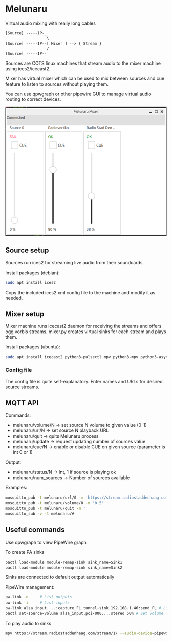 # Melunaru

Virtual audio mixing with really long cables

```
[Source] -----IP-_
                  \
[Source] -----IP--[ Mixer ] --> { Stream }
                  /
[Source] -----IP--
```

Sources are COTS linux machines that stream audio to
the mixer machine using ices2/icecast2. 

Mixer has virtual mixer which can be used to mix between
sources and cue feature to listen to sources without
playing them.

You can use qpwgraph or other pipewire GUI to manage
virtual audio routing to correct devices.

![Mixer GUI](gui-screenshot.png?raw=true "Mixer GUI")

## Source setup

Sources run ices2 for streaming live audio from their soundcards

Install packages (debian): 

```bash
sudo apt install ices2
```

Copy the included ices2.xml config file to the machine and
modify it as needed.

## Mixer setup

Mixer machine runs icecast2 daemon for receiving the streams 
and offers ogg vorbis streams. mixer.py creates virtual 
sinks for each stream and plays them.

Install packages (ubuntu): 

```bash
sudo apt install icecast2 python3-pulsectl mpv python3-mpv python3-asyncio-mqtt
```

### Config file

The config file is quite self-explanatory. Enter names and URLs for desired
source streams.

## MQTT API

Commands:

* melunaru/volume/N -> set source N volume to given value (0-1)
* melunaru/url/N -> set source N playback URL
* melunaru/quit -> quits Melunaru process
* melunaru/update -> request updating number of sources value
* melunaru/cue/N -> enable or disable CUE on given source (parameter is int 0 or 1)

Output: 

* melunaru/status/N -> Int, 1 if source is playing ok
* melunaru/num_sources -> Number of sources available


Examples:
```bash
mosquitto_pub -t melunaru/url/0 -m 'https://stream.radiostaddenhaag.com/stream/1/'
mosquitto_pub -t melunaru/volume/0 -m '0.5'
mosquitto_pub -t melunaru/quit -m ''
mosquitto_sub -v -t melunaru/#
```

## Useful commands

Use qpwgraph to view PipeWire graph

To create PA sinks

```bash
pactl load-module module-remap-sink sink_name=Sink1
pactl load-module module-remap-sink sink_name=Sink2
```

Sinks are connected to default output automatically

PipeWire management:

```bash
pw-link -o     # List outputs
pw-link -i     # List inputs
pw-link alsa_input....:capture_FL tunnel-sink.192.168.1.46:send_FL # Link output to input
pactl set-source-volume alsa_input.pci-000....stereo 50% # Set volume
```


To play audio to sinks

```bash
mpv https://stream.radiostaddenhaag.com/stream/1/ --audio-device=pipewire/Sink1
```

